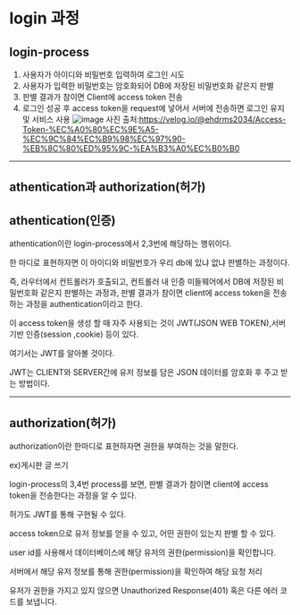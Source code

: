 # login 과정
## login-process

1. 사용자가 아이디와 비밀번호 입력하여 로그인 시도
2. 사용자가 입력한 비밀번호는 암호화되어 DB에 저장된 비밀번호화 같은지 판별
3. 판별 결과가 참이면 Client에 access token 전송
4. 로그인 성공 후 access token을 request에 넣어서 서버에 전송하면 로그인 유지 및 서비스 사용
![image](https://user-images.githubusercontent.com/51067720/122183541-49af3e00-cec6-11eb-8b41-42895a99f356.png)
사진 출처:https://velog.io/@ehdrms2034/Access-Token-%EC%A0%80%EC%9E%A5-%EC%9C%84%EC%B9%98%EC%97%90-%EB%8C%80%ED%95%9C-%EA%B3%A0%EC%B0%B0
____

## athentication과 authorization(허가)

## athentication(인증)
athentication이란 login-process에서 2,3번에 해당하는 행위이다.

한 마디로 표현하자면 이 아이디와 비밀번호가 우리 db에 있냐 없냐 판별하는 과정이다.

즉, 라우터에서 컨트롤러가 호출되고, 컨트롤러 내 인증 미들웨어에서 DB에 저장된 비밀번호화 같은지 판별하는 과정과, 판별 결과가 참이면 client에 access token을 전송하는 과정을 authentication이라고 한다.

이 access token을 생성 할 때 자주 사용되는 것이 JWT(JSON WEB TOKEN),서버 기반 인증(session ,cookie) 등이 있다.

여기서는 JWT를 알아볼 것이다.

JWT는 CLIENT와 SERVER간에 유저 정보를 담은 JSON 데이터를 암호화 후 주고 받는 방법이다.


___
## authorization(허가)
authorization이란 한마디로 표현하자면 권한을 부여하는 것을 말한다.

ex)게시판 글 쓰기

login-process의 3,4번 process를 보면, 판별 결과가 참이면 client에 access token을 전송한다는 과정을 알 수 있다. 
 
허가도 JWT를 통해 구현될 수 있다.

access token으로 유저 정보를 얻을 수 있고, 어떤 권한이 있는지 판별 할 수 있다.

user id를 사용해서 데이터베이스에 해당 유저의 권한(permission)을 확인합니다.

서버에서 해당 유저 정보를 통해 권한(permission)을 확인하여 해당 요청 처리

유저가 권한을 가지고 있지 않으면 Unauthorized Response(401) 혹은 다른 에러 코드를 보냅니다.